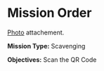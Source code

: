 # Mission Order

[Photo](uqam_strikes_back.jpg) attachement.

**Mission Type:** Scavenging

**Objectives:** Scan the QR Code
